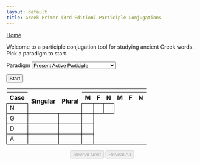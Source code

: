 ```yaml
---
layout: default 
title: Greek Primer (3rd Edition) Participle Conjugations
---
```


<script type="text/javascript" charset="UTF-8" src="./participles.js"></script>

<style>
    #conjugation-wrapper .variable-heading {
        min-width: 100px;
        padding-right: 15px;
    }

    #conjugation-wrapper table td {
        min-width: 80px;
        padding-right: 15px;
    }

    table td {
      border: 1px solid black;
    }

    .centered-text .answer {
      text-align: center;
      vertical-align: middle;
    }

    .hidden {
        display: none;
    }

    .controls {
        width: 35%;
        margin-top: 15px;
        margin-left: auto;
        margin-right: auto;
        text-align: center;
    }
</style>

<a href="/greek/">Home</a>

<p>Welcome to a participle conjugation tool for studying ancient Greek words. Pick a paradigm to start.</p>

<label>Paradigm</label>
<select id="typeSelect">
    <option value="p-a-p">Present Active Participle</option>
    <option value="">Present Middle/Passive Participle</option>
    <option value="">Aorist Active Participle</option>
    <option value="">Aorist Middle Participle</option>
    <option value="">Aorist Passive Participle</option>
    <option value="">Perfect Active Participle</option>
    <option value="">Perfiect Middle/Passive Participle</option>
    <option value="chart">Chart to Construct Endings</option>
</select>

<button id="start">Start</button>
<div id="wrapper" class="active-table">
    <table>
        <tr><th></th><th rowspan="3" class="variable-heading">Singular</th><th rowspan="3" class="variable-heading">Plural</th></tr>
        <tr><th>Case</th><th>M</th><th>F</th><th>N</th><th>M</th><th>F</th><th>N</th></tr>
        <tr>
          <td>N</td>
          <td class="col1"><span class="answer"></span></td>
          <td class="col2"><span class="answer"></span></td>
          <td><span class="answer"></span></td>
        </tr>
        <tr>
          <td>G</td>
          <td class="col1"><span class="answer"></span></td>
          <td class="col2"><span class="answer"></span></td>
          <td><span class="answer"></span></td>
        </tr>
        <tr>
          <td>D</td>
          <td class="col1"><span class="answer"></span></td>
          <td class="col2"><span class="answer"></span></td>
          <td><span class="answer"></span></td>
        </tr>
        <tr>
          <td>A</td>
          <td class="col1"><span class="answer"></span></td>
          <td class="col2"><span class="answer"></span></td>
          <td><span class="answer"></span></td>
        </tr>
    </table>
</div>
<div id="chart-wrapper" class="hidden centered-text">
    <table>
      <tr><th>Paradigm</th><th colspan="3">Ending Constructions</th></tr>
      <tr><th></th><th>Masculine</th><th>Feminine</th><th>Neuter</th></tr>
      <tr><td>Present Active</td><td><span class="answer">ων, οντ + 3rd</span></td><td><span class="answer">ουσ + 1st mixed</span></td><td><span class="answer">ον, οντ + 3rd</span></td></tr>
      <tr><td>Present Middle/Passive</td><td colspan="3"><span class="answer">ομεν + 2nd-1st Eta-2nd</span></td></tr>
      <tr><td>Aorist Active</td><td><span class="answer">σας, σαντ + 3rd</span></td><td><span>σασ + 1st mixed</span></td><td><span>σαν, σαντ + 3rd</span></td></tr>
      <tr><td>Aorist Middle</td><td colspan="3"><span class="answer">σαμεν + 2nd-1st Eta-2nd</span></td></tr>
    </table>
</div>
<div class="controls">
    <button id="reveal-next" disabled="disabled">Reveal Next</button>
    <button id="reveal-all" disabled="disabled">Reveal All</button>
</div>

